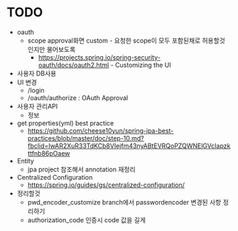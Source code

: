 # TODO
* oauth
    * scope approval화면 custom - 요청한 scope이 모두 포함된채로 허용할것인지만 물어보도록
        * https://projects.spring.io/spring-security-oauth/docs/oauth2.html - Customizing the UI
* 사용자 DB사용
* UI 변경
    * /login
    * /oauth/authorize : OAuth Approval
* 사용자 관리API
    * 정보
* get properties(yml) best practice
    * https://github.com/cheese10yun/spring-jpa-best-practices/blob/master/doc/step-10.md?fbclid=IwAR2XuR33TdKCb8VIejfm43nyABtEVRQoPZQWNElGVcIapzkttfnb86pOaew
* Entity
    * jpa project 참조해서 annotation 재정리
* Centralized Configuration
    * https://spring.io/guides/gs/centralized-configuration/
* 정리할것
    * pwd_encoder_customize branch에서 passwordencoder 변경된 사항 정리하기
    * authorization_code 인증시 code 값을 길게 
    